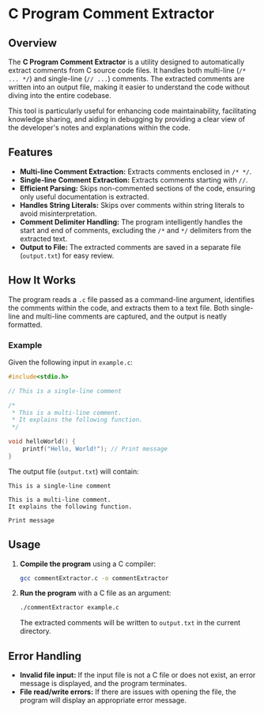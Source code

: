 # C Program Comment Extractor

## Overview

The **C Program Comment Extractor** is a utility designed to automatically extract comments from C source code files. It handles both multi-line (`/* ... */`) and single-line (`// ...`) comments. The extracted comments are written into an output file, making it easier to understand the code without diving into the entire codebase. 

This tool is particularly useful for enhancing code maintainability, facilitating knowledge sharing, and aiding in debugging by providing a clear view of the developer's notes and explanations within the code.

## Features

- **Multi-line Comment Extraction:** Extracts comments enclosed in `/* */`.
- **Single-line Comment Extraction:** Extracts comments starting with `//`.
- **Efficient Parsing:** Skips non-commented sections of the code, ensuring only useful documentation is extracted.
- **Handles String Literals:** Skips over comments within string literals to avoid misinterpretation.
- **Comment Delimiter Handling:** The program intelligently handles the start and end of comments, excluding the `/*` and `*/` delimiters from the extracted text.
- **Output to File:** The extracted comments are saved in a separate file (`output.txt`) for easy review.

## How It Works

The program reads a `.c` file passed as a command-line argument, identifies the comments within the code, and extracts them to a text file. Both single-line and multi-line comments are captured, and the output is neatly formatted.

### Example

Given the following input in `example.c`:

```c
#include<stdio.h>

// This is a single-line comment

/*
 * This is a multi-line comment.
 * It explains the following function.
 */

void helloWorld() {
    printf("Hello, World!"); // Print message
}
```

The output file (`output.txt`) will contain:

```
This is a single-line comment

This is a multi-line comment.
It explains the following function.

Print message
```

## Usage

1. **Compile the program** using a C compiler:

   ```bash
   gcc commentExtractor.c -o commentExtractor
   ```

2. **Run the program** with a C file as an argument:

   ```bash
   ./commentExtractor example.c
   ```

   The extracted comments will be written to `output.txt` in the current directory.

## Error Handling

- **Invalid file input:** If the input file is not a C file or does not exist, an error message is displayed, and the program terminates.
- **File read/write errors:** If there are issues with opening the file, the program will display an appropriate error message.

